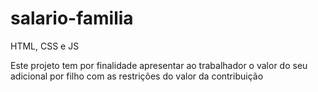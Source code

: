 # salario-familia
HTML, CSS e JS

Este projeto tem por finalidade apresentar ao trabalhador o valor do seu adicional por filho com as restrições do valor da contribuição
